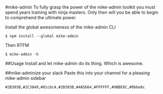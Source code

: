 #mike-admin
To fully grasp the power of the mike-admin toolkit you must spend years training with ninja masters.  Only then will you be able to begin to comprehend the ultimate power.

Install the global awesomeness of the mike-admin CLI
```
$ npm install --global mike-admin
```

Then RTFM
```
$ mike-admin -h
```

##Usage
Install and let mike-admin do its thing.  Which is awesome.

##mike-adminize your slack
Paste this into your channel for a pleasing mike-admin sidebar
```
#2B303B,#2C3849,#81cbc4,#2B303B,#4A5664,#FFFFFF,#9BBE8C,#9bbe8c
```
